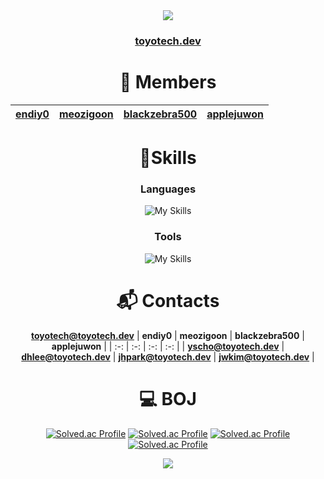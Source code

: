 <div align="center">
<img src="https://capsule-render.vercel.app/api?type=waving&color=BDBDC8&height=175&fontColor=ffffff&text=Team&nbsp;ToyoTech"/>

<h3> <a href="https://www.toyotech.dev/" target="_blank">toyotech.dev</a> </h3>

# 👤 Members
| [endiy0](https://github.com/endiy0) | [meozigoon](https://github.com/meozigoon) | [blackzebra500](https://github.com/blackzebra500) | [applejuwon](https://github.com/applejuwon) |
| :-: | :-: | :-: | :-: |

# 💪Skills
### Languages
![My Skills](https://skillicons.dev/icons?i=cs,cpp,c,arduino,py,html,css,js,nodejs,java)

### Tools
![My Skills](https://skillicons.dev/icons?i=git,visualstudio,vscode,arduino,notion,firebase,cloudflare,aws,clion,pycharm,unity,unreal,eclipse)

# :mailbox_with_mail: Contacts

**[toyotech@toyotech.dev](mailto:toyotech@toyotech.dev)**
| **endiy0** | **meozigoon** | **blackzebra500** | **applejuwon** |
| :-: | :-: | :-: | :-: |
| **[yscho@toyotech.dev](mailto:yscho@toyotech.dev)** | **[dhlee@toyotech.dev](mailto:dhlee@toyotech.dev)** | **[jhpark@toyotech.dev](mailto:jhpark@toyotech.dev)** | **[jwkim@toyotech.dev](mailto:jwkim@toyotech.dev)** |

# 💻 BOJ
[![Solved.ac Profile](http://mazassumnida.wtf/api/v2/generate_badge?boj=endiy)](https://solved.ac/endiy/)
[![Solved.ac Profile](http://mazassumnida.wtf/api/v2/generate_badge?boj=meozigoon)](https://solved.ac/meozigoon/)
[![Solved.ac Profile](http://mazassumnida.wtf/api/v2/generate_badge?boj=blackzebra)](https://solved.ac/blackzebra/)
[![Solved.ac Profile](http://mazassumnida.wtf/api/v2/generate_badge?boj=juwon0226)](https://solved.ac/juwon0226/)

<img src="https://capsule-render.vercel.app/api?type=waving&color=BDBDC8&height=150&section=footer"/>

</div>
